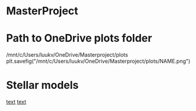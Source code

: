 # MasterProject


# Path to OneDrive plots folder
/mnt/c/Users/luukv/OneDrive/Masterproject/plots
plt.savefig("/mnt/c/Users/luukv/OneDrive/Masterproject/plots/NAME.png")

# Stellar models
[text](https://ui.adsabs.harvard.edu/abs/2019A%26A...621A..85H/abstract)
[text](https://www.astro.physik.uni-potsdam.de/~wrh/PoWR/powrgrid1.php)